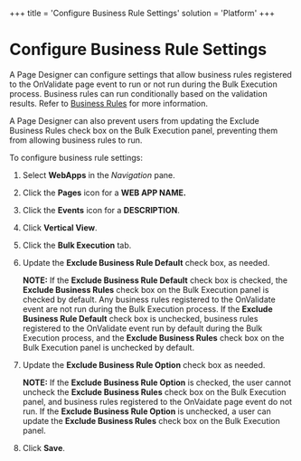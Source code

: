 +++
title = 'Configure Business Rule Settings'
solution = 'Platform'
+++

# Configure Business Rule Settings

A Page Designer can configure settings that allow business rules
registered to the OnValidate page event to run or not run during the
Bulk Execution process. Business rules can run conditionally based on
the validation results. Refer to [Business
Rules](../../WebApp_Dev/Business_Rules.htm) for more information.

A Page Designer can also prevent users from updating the Exclude
Business Rules check box on the Bulk Execution panel, preventing them
from allowing business rules to run.

To configure business rule settings:

1.  Select **WebApps** in the *Navigation* pane.

2.  Click the **Pages** icon for a **WEB APP NAME.**

3.  Click the **Events** icon for a **DESCRIPTION**.

4.  Click **Vertical View**.

5.  Click the **Bulk Execution** tab.

6.  Update the **Exclude Business Rule Default** check box, as needed.
    
    **NOTE:** If the **Exclude Business Rule Default** check box is
    checked, the **Exclude Business Rules** check box on the Bulk
    Execution panel is checked by default. Any business rules registered
    to the OnValidate event are not run during the Bulk Execution
    process. If the **Exclude Business Rule Default** check box is
    unchecked, business rules registered to the OnValidate event run by
    default during the Bulk Execution process, and the **Exclude
    Business Rules** check box on the Bulk Execution panel is unchecked
    by default.

7.  Update the **Exclude Business Rule Option** check box as needed.
    
    **NOTE:** If the **Exclude Business Rule Option** is checked, the
    user cannot uncheck the **Exclude Business Rules** check box on the
    Bulk Execution panel, and business rules registered to the OnVaidate
    page event do not run. If the **Exclude Business Rule Option** is
    unchecked, a user can update the **Exclude Business Rules** check
    box on the Bulk Execution panel.

8.  Click **Save**.
